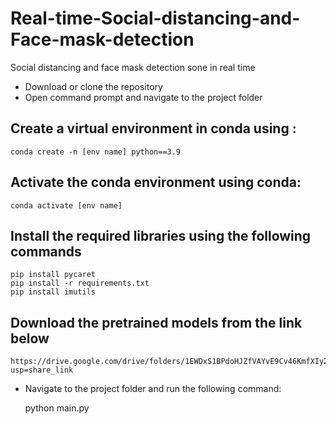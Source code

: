 # Real-time-Social-distancing-and-Face-mask-detection
Social distancing and face mask detection sone in real time

- Download or clone the repository
- Open command prompt and navigate to the project folder
##  Create a virtual environment in conda using :
    
    conda create -n [env name] python==3.9

## Activate the conda environment using conda: 

    conda activate [env name]
    
## Install the required libraries using the following commands

    pip install pycaret
    pip install -r requirements.txt
    pip install imutils
    
 
 ## Download the pretrained models from the link below
    
    https://drive.google.com/drive/folders/1EWDxS1BPdoHJZfVAYvE9Cv46KmfXIy21?usp=share_link
  
 - Navigate to the project folder and run the following command:
    
    python main.py
